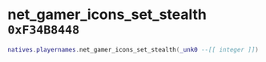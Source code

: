 # net_gamer_icons_set_stealth `0xF34B8448`

```lua
natives.playernames.net_gamer_icons_set_stealth(_unk0 --[[ integer ]])
```